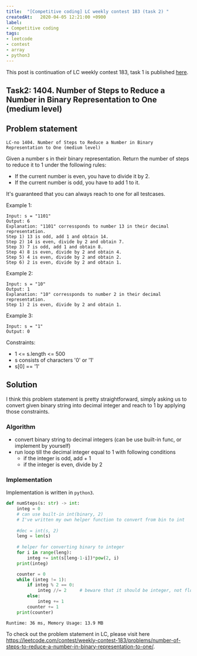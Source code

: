 ```yaml
---
title:  "[Competitive coding] LC weekly contest 183 (task 2) "
createdAt:   2020-04-05 12:21:00 +0900
label: 
- Competitive coding
tags:
- leetcode
- contest
- array
- python3
---
```

This post is continuation of LC weekly contest 183, task 1 is published [here]("../../lc-weekly-contest-task1.md").

## Task2: 1404. Number of Steps to Reduce a Number in Binary Representation to One (medium level)

## Problem statement

`LC-no 1404. Number of Steps to Reduce a Number in Binary Representation to One (medium level)`

Given a number s in their binary representation. Return the number of steps to reduce it to 1 under the following rules:

- If the current number is even, you have to divide it by 2.
- If the current number is odd, you have to add 1 to it.

It's guaranteed that you can always reach to one for all testcases.

Example 1:

```
Input: s = "1101"
Output: 6
Explanation: "1101" corressponds to number 13 in their decimal representation.
Step 1) 13 is odd, add 1 and obtain 14. 
Step 2) 14 is even, divide by 2 and obtain 7.
Step 3) 7 is odd, add 1 and obtain 8.
Step 4) 8 is even, divide by 2 and obtain 4.  
Step 5) 4 is even, divide by 2 and obtain 2. 
Step 6) 2 is even, divide by 2 and obtain 1.  
```

Example 2:

```
Input: s = "10"
Output: 1
Explanation: "10" corressponds to number 2 in their decimal representation.
Step 1) 2 is even, divide by 2 and obtain 1.  
```

Example 3:

```
Input: s = "1"
Output: 0
```

Constraints:

- 1 <= s.length <= 500
- s consists of characters '0' or '1'
- s[0] == '1'

## Solution

I think this problem statement is pretty straightforward, simply asking us to convert given binary string into decimal integer and reach to 1 by applying those constraints.

### Algorithm

- convert binary string to decimal integers (can be use built-in func, or implement by yourself)
- run loop till the decimal integer equal to 1 with following conditions
  - if the integer is odd, add + 1
  - if the integer is even, divide by 2

### Implementation

Implementation is written in `python3`.

```py
def numSteps(s: str) -> int:
    integ = 0
    # can use built-in int(binary, 2)
    # I've written my own helper function to convert from bin to int
    
    #dec = int(s, 2)
    leng = len(s)
    
    # helper for converting binary to integer
    for i in range(leng):
        integ += int(s[leng-1-i])*pow(2, i)
    print(integ)

    counter = 0
    while (integ != 1):
        if integ % 2 == 0:
            integ //= 2     # beware that it should be integer, not floating points (/)
        else:
            integ += 1
        counter += 1
    print(counter)
```

`Runtime: 36 ms, Memory Usage: 13.9 MB`

To check out the problem statement in LC, please visit here <https://leetcode.com/contest/weekly-contest-183/problems/number-of-steps-to-reduce-a-number-in-binary-representation-to-one/>.
